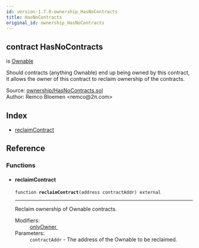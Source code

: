 ```yaml
---
id: version-1.7.0-ownership_HasNoContracts
title: HasNoContracts
original_id: ownership_HasNoContracts
---
```


<div class="contract-doc"><div class="contract"><h2 class="contract-header"><span class="contract-kind">contract</span> HasNoContracts</h2><p class="base-contracts"><span>is</span> <a href="ownership_Ownable.html">Ownable</a></p><p class="description">Should contracts (anything Ownable) end up being owned by this contract, it allows the owner of this contract to reclaim ownership of the contracts.</p><div class="source">Source: <a href="https://github.com/OpenZeppelin/zeppelin-solidity/blob/v1.7.0/contracts/ownership/HasNoContracts.sol" target="_blank">ownership/HasNoContracts.sol</a></div><div class="author">Author: Remco Bloemen &lt;remco@2π.com&gt;</div></div><div class="index"><h2>Index</h2><ul><li><a href="ownership_HasNoContracts.html#reclaimContract">reclaimContract</a></li></ul></div><div class="reference"><h2>Reference</h2><div class="functions"><h3>Functions</h3><ul><li><div class="item function"><span id="reclaimContract" class="anchor-marker"></span><h4 class="name">reclaimContract</h4><div class="body"><code class="signature">function <strong>reclaimContract</strong><span>(address contractAddr) </span><span>external </span></code><hr/><div class="description"><p>Reclaim ownership of Ownable contracts.</p></div><dl><dt><span class="label-modifiers">Modifiers:</span></dt><dd><a href="ownership_Ownable.html#onlyOwner">onlyOwner </a></dd><dt><span class="label-parameters">Parameters:</span></dt><dd><div><code>contractAddr</code> - The address of the Ownable to be reclaimed.</div></dd></dl></div></div></li></ul></div></div></div>

